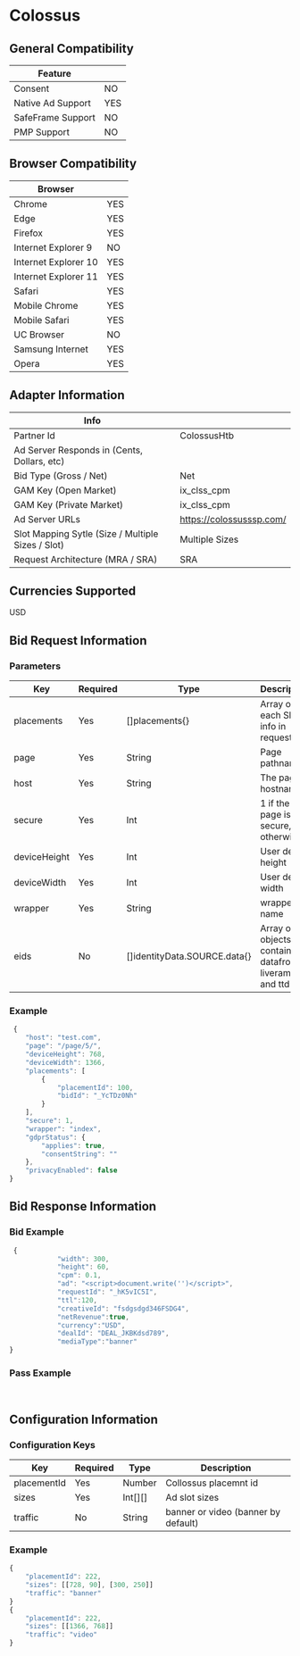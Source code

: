 # Colossus
## General Compatibility
|Feature|  |
|---|---|
| Consent |NO|
| Native Ad Support |YES|
| SafeFrame Support |NO|
| PMP Support |NO|
 
## Browser Compatibility
| Browser |  |
|--- |---|
| Chrome |YES|
| Edge |YES|
| Firefox |YES|
| Internet Explorer 9 |NO|
| Internet Explorer 10 |YES|
| Internet Explorer 11 |YES|
| Safari |YES|
| Mobile Chrome |YES|
| Mobile Safari |YES|
| UC Browser |NO|
| Samsung Internet |YES|
| Opera |YES|
 
## Adapter Information
| Info | |
|---|---|
| Partner Id | ColossusHtb |
| Ad Server Responds in (Cents, Dollars, etc) | |
| Bid Type (Gross / Net) |Net|
| GAM Key (Open Market) |ix_clss_cpm|
| GAM Key (Private Market) |ix_clss_cpm|
| Ad Server URLs |https://colossusssp.com/|
| Slot Mapping Sytle (Size / Multiple Sizes / Slot) |Multiple Sizes|
| Request Architecture (MRA / SRA) |SRA|
 
## Currencies Supported
USD

## Bid Request Information
### Parameters
| Key | Required | Type | Description |
|---|---|---|---|
| placements | Yes | []placements{} | Array of each Slot info in request |
| page | Yes | String | Page pathname |
| host | Yes | String | The page hostname |
| secure | Yes | Int | 1 if the page is secure, 0 otherwise |
| deviceHeight | Yes | Int | User device height |
| deviceWidth | Yes | Int | User device width |
| wrapper | Yes | String | wrapper name |
| eids | No | []identityData.SOURCE.data{} | Array of objects containing datafrom liveramp and ttd
 
### Example
```javascript
 {
    "host": "test.com",
    "page": "/page/5/",
    "deviceHeight": 768,
    "deviceWidth": 1366,
    "placements": [
        {
            "placementId": 100,
            "bidId": "_YcTDz0Nh"
        }
    ],
    "secure": 1,
    "wrapper": "index",
    "gdprStatus": {
        "applies": true,
        "consentString": ""
    },
    "privacyEnabled": false
}
```
 
## Bid Response Information
### Bid Example
```javascript
 {
            "width": 300,
            "height": 60,
            "cpm": 0.1,
            "ad": "<script>document.write('')</script>",
            "requestId": "_hK5vIC5I",
            "ttl":120,
            "creativeId": "fsdgsdgd346FSDG4",
            "netRevenue":true,
            "currency":"USD",
            "dealId": "DEAL_JKBKdsd789",
            "mediaType":"banner"
}
```
### Pass Example
```javascript
 
```
 
## Configuration Information
### Configuration Keys
| Key | Required | Type | Description |
|---|---|---|---|
| placementId | Yes | Number | Collossus placemnt id |
| sizes | Yes | Int[][] | Ad slot sizes |
| traffic | No | String | banner or video (banner by default)
### Example
```javascript
{
    "placementId": 222,
    "sizes": [[728, 90], [300, 250]]
    "traffic": "banner"
}
{
    "placementId": 222,
    "sizes": [[1366, 768]]
    "traffic": "video"
}
```
